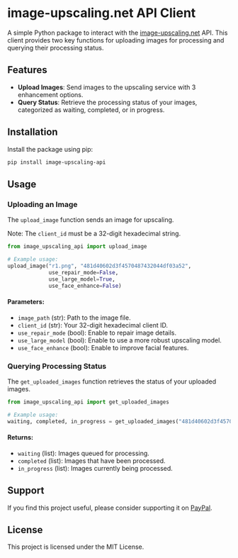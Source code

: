 # image-upscaling.net API Client

A simple Python package to interact with the [image-upscaling.net](https://image-upscaling.net/) API. This client provides two key functions for uploading images for processing and querying their processing status.

## Features

- **Upload Images**: Send images to the upscaling service with 3 enhancement options.
- **Query Status**: Retrieve the processing status of your images, categorized as waiting, completed, or in progress.

## Installation

Install the package using pip:

```bash
pip install image-upscaling-api
```

## Usage

### Uploading an Image

The `upload_image` function sends an image for upscaling.

Note: The `client_id` must be a 32-digit hexadecimal string.

```python
from image_upscaling_api import upload_image

# Example usage:
upload_image("r1.png", "481d40602d3f4570487432044df03a52", 
             use_repair_mode=False, 
             use_large_model=True, 
             use_face_enhance=False)
```

#### Parameters:
- `image_path` (str): Path to the image file.
- `client_id` (str): Your 32-digit hexadecimal client ID.
- `use_repair_mode` (bool): Enable to repair image details.
- `use_large_model` (bool): Enable to use a more robust upscaling model.
- `use_face_enhance` (bool): Enable to improve facial features.

### Querying Processing Status

The `get_uploaded_images` function retrieves the status of your uploaded images.

```python
from image_upscaling_api import get_uploaded_images

# Example usage:
waiting, completed, in_progress = get_uploaded_images("481d40602d3f4570487432044df03a52")
```

#### Returns:
- `waiting` (list): Images queued for processing.
- `completed` (list): Images that have been processed.
- `in_progress` (list): Images currently being processed.

## Support

If you find this project useful, please consider supporting it on [PayPal](https://www.paypal.com/donate/?hosted_button_id=FTQ965QDJBUGY).

## License

This project is licensed under the MIT License.